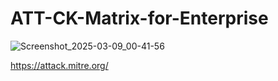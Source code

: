 # ATT-CK-Matrix-for-Enterprise

![Screenshot_2025-03-09_00-41-56](https://github.com/user-attachments/assets/1b852a58-7fb4-4f24-9faf-41f8753ad208)

https://attack.mitre.org/
